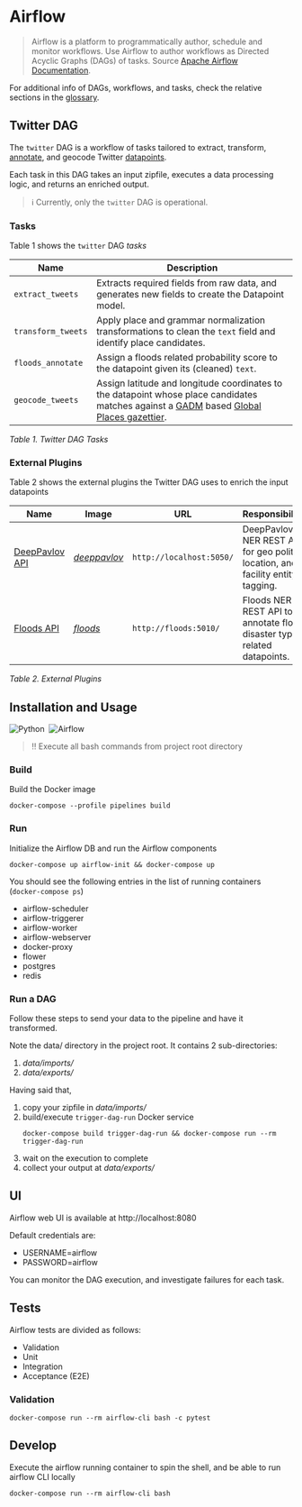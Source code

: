 # Airflow

> Airflow is a platform to programmatically author, schedule and monitor workflows.
> Use Airflow to author workflows as Directed Acyclic Graphs (DAGs) of tasks.
> Source [Apache Airflow Documentation](https://airflow.apache.org/docs/apache-airflow/2.2.3/index.html#apache-airflow-documentation).

For additional info of DAGs, workflows, and tasks, check the relative sections in the [glossary](../docs/glossary.md). 

## Twitter DAG

The `twitter` DAG is a workflow of tasks tailored to extract, transform,
[annotate](../docs/glossary.md#annotate), and geocode Twitter [datapoints](../docs/glossary.md#datapoint).

Each task in this DAG takes an input zipfile, executes a data processing logic,
and returns an enriched output.

> :information_source: Currently, only the `twitter` DAG is operational.

### Tasks

Table 1 shows the `twitter` DAG _tasks_

|Name|Description|
|----|-----------|
|`extract_tweets`|Extracts required fields from raw data, and generates new fields to create the Datapoint model.|
|`transform_tweets`|Apply place and grammar normalization transformations to clean the `text` field and identify place candidates.|
|`floods_annotate`|Assign a floods related probability score to the datapoint given its (cleaned) `text`.|
|`geocode_tweets`|Assign latitude and longitude coordinates to the datapoint whose place candidates matches against a [GADM](https://gadm.org) based [Global Places gazettier](geocode_tweets/config/global_places_v1.tsv).|

_Table 1. Twitter DAG Tasks_

### External Plugins

Table 2 shows the external plugins the Twitter DAG uses to enrich the input datapoints

|Name|Image|URL|Responsibilities|
|----|-----|---|----------------|
|[DeepPavlov API](annotators/deeppavlov/README.md)|[_deeppavlov_](annotators/deeppavlov/Dockerfile)|`http://localhost:5050/`|DeepPavlov NER REST API for geo political, location, and facility entity tagging.|
|[Floods API](annotators/floods/README.md)|[_floods_](annotators/floods/Dockerfile)|`http://floods:5010/`|Floods NER REST API to annotate floods disaster type related datapoints.|

_Table 2. External Plugins_

## Installation and Usage

![Python](https://img.shields.io/badge/Python-3.8-information)&nbsp;&nbsp;![Airflow](https://img.shields.io/badge/Airflow-2.2.3-information)

> :bangbang: Execute all bash commands from project root directory

### Build

Build the Docker image

```shell
docker-compose --profile pipelines build
```

### Run

Initialize the Airflow DB and run the Airflow components

```shell
docker-compose up airflow-init && docker-compose up
```

You should see the following entries in the list of running containers (`docker-compose ps`)

- airflow-scheduler
- airflow-triggerer
- airflow-worker
- airflow-webserver
- docker-proxy
- flower
- postgres
- redis

### Run a DAG

Follow these steps to send your data to the pipeline and have it transformed.

Note the data/ directory in the project root. It contains 2 sub-directories:
1. _data/imports/_
2. _data/exports/_

Having said that,
1. copy your zipfile in _data/imports/_
2. build/execute `trigger-dag-run` Docker service
    ```shell
    docker-compose build trigger-dag-run && docker-compose run --rm trigger-dag-run
    ```
3. wait on the execution to complete
4. collect your output at _data/exports/_

## UI

Airflow web UI is available at http://localhost:8080 

Default credentials are:
* USERNAME=airflow
* PASSWORD=airflow

You can monitor the DAG execution, and investigate failures for each task.

## Tests

Airflow tests are divided as follows:

* Validation
* Unit
* Integration
* Acceptance (E2E)

### Validation

```shell
docker-compose run --rm airflow-cli bash -c pytest
```

## Develop

Execute the airflow running container to spin the shell,
and be able to run airflow CLI locally

```shell
docker-compose run --rm airflow-cli bash
```

